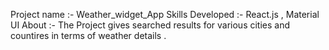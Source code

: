 Project name :- Weather_widget_App 
Skills Developed :- React.js , Material UI
About :- The Project gives searched results for various cities and countires in terms of weather details .
